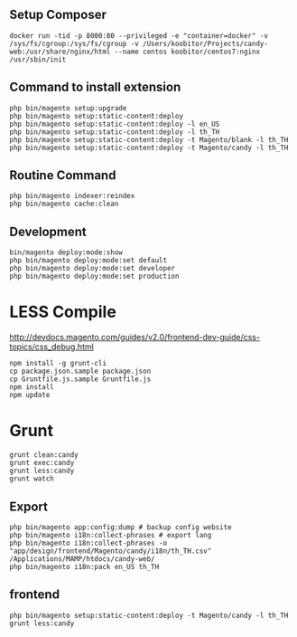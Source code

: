 ## Setup Composer
```
docker run -tid -p 8000:80 --privileged -e "container=docker" -v /sys/fs/cgroup:/sys/fs/cgroup -v /Users/koobitor/Projects/candy-web:/usr/share/nginx/html --name centos koobitor/centos7:nginx /usr/sbin/init
```

## Command to install extension
```
php bin/magento setup:upgrade
php bin/magento setup:static-content:deploy
php bin/magento setup:static-content:deploy -l en_US
php bin/magento setup:static-content:deploy -l th_TH
php bin/magento setup:static-content:deploy -t Magento/blank -l th_TH
php bin/magento setup:static-content:deploy -t Magento/candy -l th_TH
```

## Routine Command
```
php bin/magento indexer:reindex
php bin/magento cache:clean
```

## Development
```
bin/magento deploy:mode:show
php bin/magento deploy:mode:set default
php bin/magento deploy:mode:set developer
php bin/magento deploy:mode:set production
```

# LESS Compile
http://devdocs.magento.com/guides/v2.0/frontend-dev-guide/css-topics/css_debug.html
```
npm install -g grunt-cli
cp package.json.sample package.json
cp Gruntfile.js.sample Gruntfile.js
npm install
npm update
```

# Grunt
```
grunt clean:candy
grunt exec:candy
grunt less:candy
grunt watch
```

## Export
```
php bin/magento app:config:dump # backup config website
php bin/magento i18n:collect-phrases # export lang
php bin/magento i18n:collect-phrases -o "app/design/frontend/Magento/candy/i18n/th_TH.csv" /Applications/MAMP/htdocs/candy-web/
php bin/magento i18n:pack en_US th_TH
```

## frontend
```
php bin/magento setup:static-content:deploy -t Magento/candy -l th_TH
grunt less:candy
```